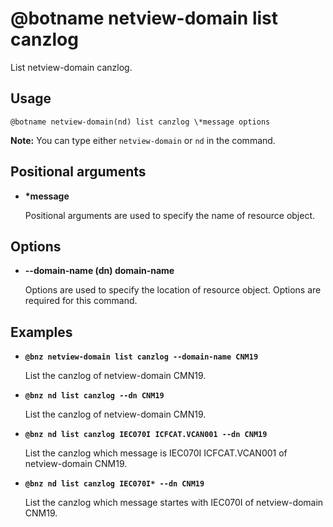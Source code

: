 # @botname netview-domain list canzlog

List netview-domain canzlog.

## Usage

`@botname netview-domain(nd) list canzlog \*message options`

**Note:** You can type either `netview-domain` or `nd` in the command.

## Positional arguments

-   **\*message**

    Positional arguments are used to specify the name of resource object.


## Options

-   **--domain-name \(dn\) domain-name**

    Options are used to specify the location of resource object. Options are required for this command.


## Examples

-   **`@bnz netview-domain list canzlog --domain-name CNM19`**

    List the canzlog of netview-domain CMN19.

-   **`@bnz nd list canzlog --dn CNM19`**

    List the canzlog of netview-domain CMN19.

-   **`@bnz nd list canzlog IEC070I ICFCAT.VCAN001 --dn CNM19`**

    List the canzlog which message is IEC070I ICFCAT.VCAN001 of netview-domain CNM19.

-   **`@bnz nd list canzlog IEC070I* --dn CNM19`**

    List the canzlog which message startes with IEC070I of netview-domain CNM19.


